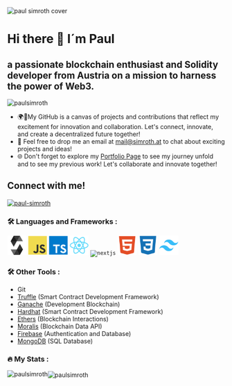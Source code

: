 <img src="https://github.com/paulsimroth/paulsimroth/assets/93916441/aa63466e-e9a9-4665-bd8f-fe5e45da36b6" height="350" width="1520" alt="paul simroth cover" />

# Hi there 👋 I´m Paul

## a passionate blockchain enthusiast and Solidity developer from Austria on a mission to harness the power of Web3.

<p align="left"> <img src="https://komarev.com/ghpvc/?username=paulsimroth&label=Profile%20views&color=0e75b6&style=flat" alt="paulsimroth" /> </p>

- 🌍🚀My GitHub is a canvas of projects and contributions that reflect my excitement for innovation and collaboration. Let's connect, innovate, and create a decentralized future together! 
- 📧 Feel free to drop me an email at [mail@simroth.at](mailto:mail@simroth.at) to chat about exciting projects and ideas!
- 🌐 Don't forget to explore my [Portfolio Page](https://www.paulsimroth.at/) to see my journey unfold and to see my previous work! Let's collaborate and innovate together!

## Connect with me!

<a href="https://linkedin.com/in/paul-simroth" target="blank"><img align="center" src="https://raw.githubusercontent.com/rahuldkjain/github-profile-readme-generator/master/src/images/icons/Social/linked-in-alt.svg" alt="paul-simroth" height="44" width="44" /></a>


### :hammer_and_wrench: Languages and Frameworks :

<code><img height="44" src="https://github.com/devicons/devicon/blob/master/icons/solidity/solidity-original.svg"></code>
<code><img height="44" src="https://github.com/devicons/devicon/blob/master/icons/javascript/javascript-original.svg"></code>
<code><img height="44" src="https://github.com/devicons/devicon/blob/master/icons/typescript/typescript-original.svg"></code>
<code><img height="44" src="https://github.com/devicons/devicon/blob/master/icons/react/react-original.svg"></code>
<code><img width="44" height="44" src="https://cdn.worldvectorlogo.com/logos/nextjs-2.svg" alt="nextjs" /></code>
<code><img height="44" src="https://github.com/devicons/devicon/blob/master/icons/html5/html5-plain.svg"></code>
<code><img height="44" src="https://github.com/devicons/devicon/blob/master/icons/css3/css3-plain.svg"></code>
<code><img height="44" src="https://github.com/devicons/devicon/blob/master/icons/tailwindcss/tailwindcss-plain.svg"></code>

### :hammer_and_wrench: Other Tools :
- Git
- [Truffle](https://trufflesuite.com/docs/truffle/) (Smart Contract Development Framework)
- [Ganache](https://trufflesuite.com/docs/truffle/) (Development Blockchain)
- [Hardhat](https://hardhat.org/) (Smart Contract Development Framework)
- [Ethers](https://docs.ethers.io/v5/) (Blockchain Interactions)
- [Moralis](https://moralis.io/) (Blockchain Data API)
- [Firebase](https://firebase.google.com/) (Authentication and Database)
- [MongoDB](https://www.mongodb.com/) (SQL Database)

### :fire: My Stats :

<p><img align="left" src="https://github-readme-stats.vercel.app/api/top-langs?username=paulsimroth&show_icons=true&locale=en&layout=compact" alt="paulsimroth" /></p>

<p><img align="center" src="https://github-readme-streak-stats.herokuapp.com/?user=paulsimroth&" alt="paulsimroth" /></p>
